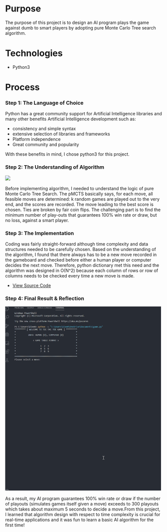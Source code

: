 # Purpose
The purpose of this project is to design an AI program plays the game against dumb to smart players by adopting pure Monte Carlo Tree search algorithm.

# Technologies
- Python3

# Process
### Step 1: The Language of Choice

Python has a great community support for Artificial Intelligence libraries and many other benefits Artificial Intelligence development such as:
  - consistency and simple syntax
  - extensive selection of libraries and frameworks
  - Platform independence
  - Great community and popularity

With these benefits in mind, I chose python3 for this project.

### Step 2: The Understanding of Algorithm
<img src="https://media.geeksforgeeks.org/wp-content/uploads/TIC_TAC.jpg" width="500">

Before implementing algorithm, I needed to understand the logic of pure Monte Carlo Tree Search. The pMCTS basically says, for each move, all feasible moves are determined: k random games are played out to the very end, and the scores are recorded. The move leading to the best score is chosen. Ties are broken by fair coin flips. The challenging part is to find the minimum number of play-outs that guarantees 100% win rate or draw, but no loss, against a smart player.

### Step 3: The Implementation

Coding was fairly straight-forward although time complexity and data structures needed to be carefully chosen. Based on the understanding of the algorithm, I found that there always has to be a new move recorded in the gameboard and checked before either a human player or computer decides the next move. Therefore, python dictionary met this need and the algorithm was designed in O(N^2) because each column of rows or row of columns needs to be checked every time a new move is made.
  - [View Source Code](/game.py.py)
### Step 4: Final Result & Reflection
<img src="/slowerdemo.gif" width="500">


As a result, my AI program guarantees 100% win rate or draw if the number of playouts (simulates games itself given a move) exceeds to 300 playouts which takes about maximum 5 seconds to decide a move.From this project, I learned that algorithm design with respect to time complexity is crucial for real-time applications and it was fun to learn a basic AI algorithm for the first time!
